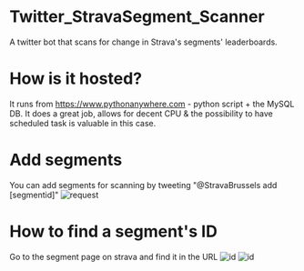 # Twitter_StravaSegment_Scanner
A twitter bot that scans for change in Strava's segments' leaderboards. 
# How is it hosted?
It runs from https://www.pythonanywhere.com - python script + the MySQL DB. It does a great job, allows for decent CPU & the possibility to have scheduled task is valuable in this case.
# Add segments
You can add segments for scanning by tweeting "@StravaBrussels add [segmentid]"
![request](http://i.imgur.com/jr3pIfM.png)
# How to find a segment's ID
Go to the segment page on strava and find it in the URL
![id](http://i.imgur.com/KhdLwM0.png)
![id](http://i.imgur.com/67HEvol.png)
